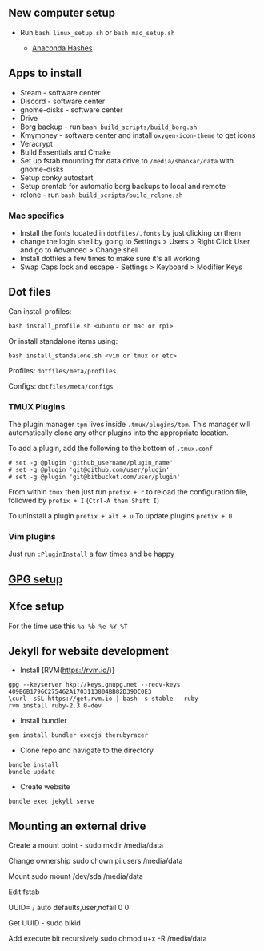 ## New computer setup

* Run `bash linux_setup.sh` or `bash mac_setup.sh`

    * [Anaconda Hashes](https://docs.anaconda.com/anaconda/install/hashes/)

## Apps to install

* Steam - software center
* Discord - software center
* gnome-disks - software center
* Drive
* Borg backup - run `bash build_scripts/build_borg.sh`
* Kmymoney - software center and install `oxygen-icon-theme` to get icons
* Veracrypt
* Build Essentials and Cmake
* Set up fstab mounting for data drive to `/media/shankar/data` with gnome-disks
* Setup conky autostart
* Setup crontab for automatic borg backups to local and remote
* rclone - run `bash build_scripts/build_rclone.sh`

### Mac specifics

* Install the fonts located in `dotfiles/.fonts` by just clicking on them
* change the login shell by going to Settings > Users > Right Click User and go to Advanced > Change shell
* Install dotfiles a few times to make sure it's all working
* Swap Caps lock and escape - Settings > Keyboard > Modifier Keys

## Dot files

Can install profiles:

~~~
bash install_profile.sh <ubuntu or mac or rpi>
~~~

Or install standalone items using:

~~~
bash install_standalone.sh <vim or tmux or etc>
~~~

Profiles: `dotfiles/meta/profiles`

Configs: `dotfiles/meta/configs`

### TMUX Plugins
The plugin manager `tpm` lives inside `.tmux/plugins/tpm`. 
This manager will automatically clone any other plugins into the appropriate location.

To add a plugin, add the following to the bottom of `.tmux.conf`
~~~
# set -g @plugin 'github_username/plugin_name'
# set -g @plugin 'git@github.com/user/plugin'
# set -g @plugin 'git@bitbucket.com/user/plugin'
~~~

From within `tmux` then just run `prefix + r` to reload the configuration file, followed by
`prefix + I` (`Ctrl-A then Shift I`)

To uninstall a plugin `prefix + alt + u`
To update plugins `prefix + U`

### Vim plugins

Just run `:PluginInstall` a few times and be happy

## [GPG setup](./gpg.md)

## Xfce setup

For the time use this `%a %b %e %Y %T`

## Jekyll for website development

* Install [RVM(https://rvm.io/)]
~~~
gpg --keyserver hkp://keys.gnupg.net --recv-keys 409B6B1796C275462A1703113804BB82D39DC0E3
\curl -sSL https://get.rvm.io | bash -s stable --ruby
rvm install ruby-2.3.0-dev
~~~
* Install bundler
~~~
gem install bundler execjs therubyracer
~~~
* Clone repo and navigate to the directory
~~~
bundle install
bundle update
~~~
* Create website
~~~
bundle exec jekyll serve
~~~

## Mounting an external drive

Create a mount point - sudo mkdir /media/data

Change ownership sudo chown pi:users /media/data

Mount sudo mount /dev/sda /media/data

Edit fstab

UUID=<UUID> /<mount point> auto defaults,user,nofail 0 0 

Get UUID - sudo blkid

Add execute bit recursively sudo chmod u+x -R /media/data

